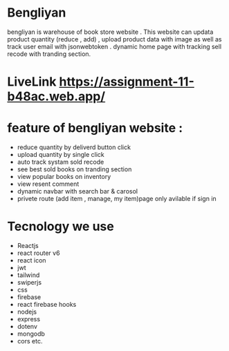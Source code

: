 # Bengliyan

bengliyan is warehouse of book store website . This website can updata product quantity (reduce , add) , upload product data with image as well as track user email with jsonwebtoken . dynamic home page with tracking sell recode with tranding section.

# LiveLink https://assignment-11-b48ac.web.app/

# feature of bengliyan website :

* reduce quantity by deliverd button click
* upload quantity by single click
* auto track systam sold recode
* see best sold books on tranding section
* view popular books on inventory
* view resent comment
* dynamic navbar with search bar & carosol
* privete route (add item , manage, my item)page only avilable if sign in


# Tecnology we use

* Reactjs
* react router v6
* react icon
* jwt
* tailwind
* swiperjs
* css
* firebase
* react firebase hooks
* nodejs
* express
* dotenv
* mongodb
* cors etc.

